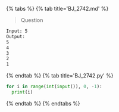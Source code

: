 {% tabs %}
{% tab title='BJ_2742.md' %}

> Question

```txt
Input: 5
Output:
5
4
3
2
1
```

{% endtab %}
{% tab title='BJ_2742.py' %}

```py
for i in range(int(input()), 0, -1):
  print(i)
```

{% endtab %}
{% endtabs %}
